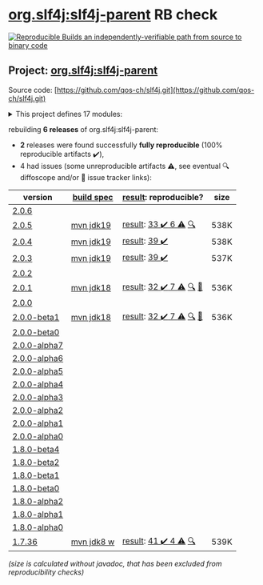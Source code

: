 [org.slf4j:slf4j-parent](https://search.maven.org/artifact/org.slf4j/slf4j-parent/) RB check
=======

[![Reproducible Builds](https://reproducible-builds.org/images/logos/rb.svg) an independently-verifiable path from source to binary code](https://reproducible-builds.org/)

## Project: [org.slf4j:slf4j-parent](https://search.maven.org/artifact/org.slf4j/slf4j-parent/)

Source code: [https://github.com/qos-ch/slf4j.git](https://github.com/qos-ch/slf4j.git)

<details><summary>This project defines 17 modules:</summary>

* [org.slf4j:integration](https://search.maven.org/artifact/org.slf4j/integration/)
* [org.slf4j:jcl-over-slf4j](https://search.maven.org/artifact/org.slf4j/jcl-over-slf4j/)
* [org.slf4j:jul-to-slf4j](https://search.maven.org/artifact/org.slf4j/jul-to-slf4j/)
* [org.slf4j:log4j-over-slf4j](https://search.maven.org/artifact/org.slf4j/log4j-over-slf4j/)
* [org.slf4j:osgi-over-slf4j](https://search.maven.org/artifact/org.slf4j/osgi-over-slf4j/)
* [org.slf4j:slf4j-android](https://search.maven.org/artifact/org.slf4j/slf4j-android/)
* [org.slf4j:slf4j-api](https://search.maven.org/artifact/org.slf4j/slf4j-api/)
* [org.slf4j:slf4j-ext](https://search.maven.org/artifact/org.slf4j/slf4j-ext/)
* [org.slf4j:slf4j-jcl](https://search.maven.org/artifact/org.slf4j/slf4j-jcl/)
* [org.slf4j:slf4j-jdk-platform-logging](https://search.maven.org/artifact/org.slf4j/slf4j-jdk-platform-logging/)
* [org.slf4j:slf4j-jdk14](https://search.maven.org/artifact/org.slf4j/slf4j-jdk14/)
* [org.slf4j:slf4j-log4j12](https://search.maven.org/artifact/org.slf4j/slf4j-log4j12/)
* [org.slf4j:slf4j-migrator](https://search.maven.org/artifact/org.slf4j/slf4j-migrator/)
* [org.slf4j:slf4j-nop](https://search.maven.org/artifact/org.slf4j/slf4j-nop/)
* [org.slf4j:slf4j-parent](https://search.maven.org/artifact/org.slf4j/slf4j-parent/)
* [org.slf4j:slf4j-reload4j](https://search.maven.org/artifact/org.slf4j/slf4j-reload4j/)
* [org.slf4j:slf4j-simple](https://search.maven.org/artifact/org.slf4j/slf4j-simple/)
</details>

rebuilding **6 releases** of org.slf4j:slf4j-parent:
- **2** releases were found successfully **fully reproducible** (100% reproducible artifacts :heavy_check_mark:),
- 4 had issues (some unreproducible artifacts :warning:, see eventual :mag: diffoscope and/or :memo: issue tracker links):

| version | [build spec](/BUILDSPEC.md) | [result](https://reproducible-builds.org/docs/jvm/): reproducible? | size |
| -- | --------- | ------ | -- |
| [2.0.6](https://search.maven.org/artifact/org.slf4j/slf4j-parent/2.0.6/pom) | | | |
| [2.0.5](https://search.maven.org/artifact/org.slf4j/slf4j-parent/2.0.5/pom) | [mvn jdk19](slf4j-2.0.5.buildspec) | [result](slf4j-parent-2.0.5.buildinfo): [33 :heavy_check_mark:  6 :warning:](slf4j-parent-2.0.5.buildcompare) [:mag:](slf4j-parent-2.0.5.diffoscope) | 538K |
| [2.0.4](https://search.maven.org/artifact/org.slf4j/slf4j-parent/2.0.4/pom) | [mvn jdk19](slf4j-2.0.4.buildspec) | [result](slf4j-parent-2.0.4.buildinfo): [39 :heavy_check_mark: ](slf4j-parent-2.0.4.buildcompare) | 538K |
| [2.0.3](https://search.maven.org/artifact/org.slf4j/slf4j-parent/2.0.3/pom) | [mvn jdk19](slf4j-2.0.3.buildspec) | [result](slf4j-parent-2.0.3.buildinfo): [39 :heavy_check_mark: ](slf4j-parent-2.0.3.buildcompare) | 537K |
| [2.0.2](https://search.maven.org/artifact/org.slf4j/slf4j-parent/2.0.2/pom) | | | |
| [2.0.1](https://search.maven.org/artifact/org.slf4j/slf4j-parent/2.0.1/pom) | [mvn jdk18](slf4j-2.0.1.buildspec) | [result](slf4j-parent-2.0.1.buildinfo): [32 :heavy_check_mark:  7 :warning:](slf4j-parent-2.0.1.buildcompare) [:mag:](slf4j-parent-2.0.1.diffoscope) [:memo:](https://github.com/jvm-repo-rebuild/reproducible-central/issues/77) | 536K |
| [2.0.0](https://search.maven.org/artifact/org.slf4j/slf4j-parent/2.0.0/pom) | | | |
| [2.0.0-beta1](https://search.maven.org/artifact/org.slf4j/slf4j-parent/2.0.0-beta1/pom) | [mvn jdk18](slf4j-2.0.0-beta1.buildspec) | [result](slf4j-parent-2.0.0-beta1.buildinfo): [32 :heavy_check_mark:  7 :warning:](slf4j-parent-2.0.0-beta1.buildcompare) [:mag:](slf4j-parent-2.0.0-beta1.diffoscope) [:memo:](https://github.com/jvm-repo-rebuild/reproducible-central/issues/77) | 536K |
| [2.0.0-beta0](https://search.maven.org/artifact/org.slf4j/slf4j-parent/2.0.0-beta0/pom) | | | |
| [2.0.0-alpha7](https://search.maven.org/artifact/org.slf4j/slf4j-parent/2.0.0-alpha7/pom) | | | |
| [2.0.0-alpha6](https://search.maven.org/artifact/org.slf4j/slf4j-parent/2.0.0-alpha6/pom) | | | |
| [2.0.0-alpha5](https://search.maven.org/artifact/org.slf4j/slf4j-parent/2.0.0-alpha5/pom) | | | |
| [2.0.0-alpha4](https://search.maven.org/artifact/org.slf4j/slf4j-parent/2.0.0-alpha4/pom) | | | |
| [2.0.0-alpha3](https://search.maven.org/artifact/org.slf4j/slf4j-parent/2.0.0-alpha3/pom) | | | |
| [2.0.0-alpha2](https://search.maven.org/artifact/org.slf4j/slf4j-parent/2.0.0-alpha2/pom) | | | |
| [2.0.0-alpha1](https://search.maven.org/artifact/org.slf4j/slf4j-parent/2.0.0-alpha1/pom) | | | |
| [2.0.0-alpha0](https://search.maven.org/artifact/org.slf4j/slf4j-parent/2.0.0-alpha0/pom) | | | |
| [1.8.0-beta4](https://search.maven.org/artifact/org.slf4j/slf4j-parent/1.8.0-beta4/pom) | | | |
| [1.8.0-beta2](https://search.maven.org/artifact/org.slf4j/slf4j-parent/1.8.0-beta2/pom) | | | |
| [1.8.0-beta1](https://search.maven.org/artifact/org.slf4j/slf4j-parent/1.8.0-beta1/pom) | | | |
| [1.8.0-beta0](https://search.maven.org/artifact/org.slf4j/slf4j-parent/1.8.0-beta0/pom) | | | |
| [1.8.0-alpha2](https://search.maven.org/artifact/org.slf4j/slf4j-parent/1.8.0-alpha2/pom) | | | |
| [1.8.0-alpha1](https://search.maven.org/artifact/org.slf4j/slf4j-parent/1.8.0-alpha1/pom) | | | |
| [1.8.0-alpha0](https://search.maven.org/artifact/org.slf4j/slf4j-parent/1.8.0-alpha0/pom) | | | |
| [1.7.36](https://search.maven.org/artifact/org.slf4j/slf4j-parent/1.7.36/pom) | [mvn jdk8 w](slf4j-1.7.36.buildspec) | [result](slf4j-parent-1.7.36.buildinfo): [41 :heavy_check_mark:  4 :warning:](slf4j-parent-1.7.36.buildcompare) [:mag:](slf4j-parent-1.7.36.diffoscope) | 539K |

<i>(size is calculated without javadoc, that has been excluded from reproducibility checks)</i>
